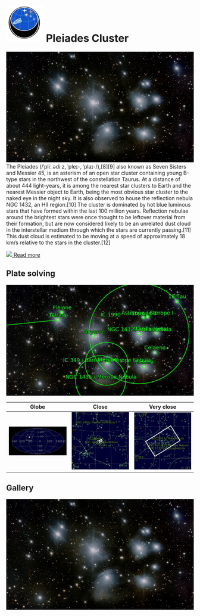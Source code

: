 # ![](../Imaging//Common/pyl-tiny.png) Pleiades Cluster
![IMG](../Imaging//HD/Pleiades_Cluster+01+co.jpg)
The Pleiades (/ˈpliː.ədiːz, ˈpleɪ-, ˈplaɪ-/),[8][9] also known as Seven Sisters and Messier 45, is an asterism of an open star cluster containing young B-type stars in the northwest of the constellation Taurus. At a distance of about 444 light-years, it is among the nearest star clusters to Earth and the nearest Messier object to Earth, being the most obvious star cluster to the naked eye in the night sky. It is also observed to house the reflection nebula NGC 1432, an HII region.[10] The cluster is dominated by hot blue luminous stars that have formed within the last 100 million years. Reflection nebulae around the brightest stars were once thought to be leftover material from their formation, but are now considered likely to be an unrelated dust cloud in the interstellar medium through which the stars are currently passing.[11] This dust cloud is estimated to be moving at a speed of approximately 18 km/s relative to the stars in the cluster.[12]

[![](/home/lcv/Dropbox/AstroPhotography//Imaging//Common/Wikipedia.png) Read more](https://en.wikipedia.org/wiki/Pleiades)
## Plate solving 


![IMG](../Imaging//HD/Pleiades_Cluster_Annotated.jpg)


| Globe | Close | Very close |
| ----- | ----- | ----- |
|![IMG](../Imaging//HD/Pleiades_Cluster_Globe.jpg) |![IMG](../Imaging//HD/Pleiades_Cluster_Close.jpg) |![IMG](../Imaging//HD/Pleiades_Cluster_Closer.jpg) |

## Gallery
![IMG](../Imaging//HD/Pleiades_Cluster+01+co.jpg) 

